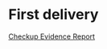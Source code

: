 # First delivery
[Checkup Evidence Report](https://alumnosuady-my.sharepoint.com/:x:/g/personal/a17000558_alumnos_uady_mx/ESFXcoyNImZOhS342VMeAIwB9eJkHC2GmsidudNG64fM7A?e=sJ9XQb)
